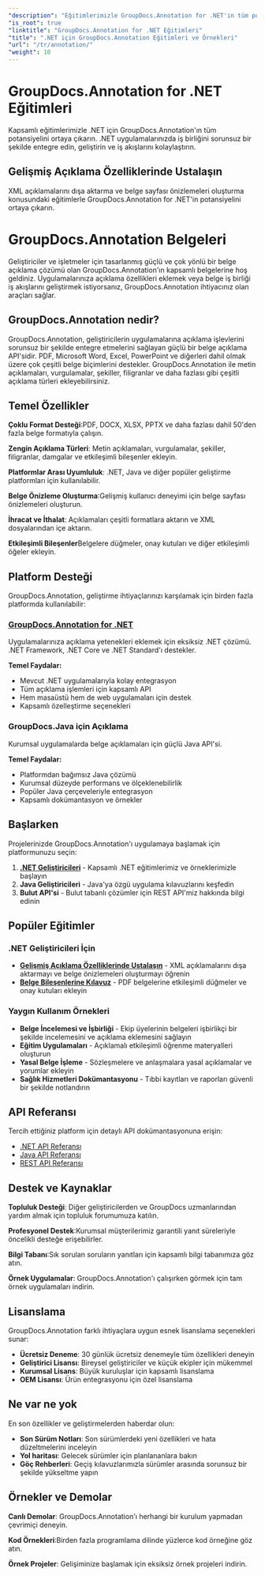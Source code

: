 ```yaml
---
"description": "Eğitimlerimizle GroupDocs.Annotation for .NET'in tüm potansiyelini keşfedin. Sorunsuz bir şekilde entegre edin, iş birliğini geliştirin ve iş akışlarını kolaylaştırın."
"is_root": true
"linktitle": "GroupDocs.Annotation for .NET Eğitimleri"
"title": ".NET için GroupDocs.Annotation Eğitimleri ve Örnekleri"
"url": "/tr/annotation/"
"weight": 10
---
```


# GroupDocs.Annotation for .NET Eğitimleri

Kapsamlı eğitimlerimizle .NET için GroupDocs.Annotation'ın tüm potansiyelini ortaya çıkarın. .NET uygulamalarınızda iş birliğini sorunsuz bir şekilde entegre edin, geliştirin ve iş akışlarını kolaylaştırın.

## Gelişmiş Açıklama Özelliklerinde Ustalaşın

XML açıklamalarını dışa aktarma ve belge sayfası önizlemeleri oluşturma konusundaki eğitimlerle GroupDocs.Annotation for .NET'in potansiyelini ortaya çıkarın.


# GroupDocs.Annotation Belgeleri

Geliştiriciler ve işletmeler için tasarlanmış güçlü ve çok yönlü bir belge açıklama çözümü olan GroupDocs.Annotation'ın kapsamlı belgelerine hoş geldiniz. Uygulamalarınıza açıklama özellikleri eklemek veya belge iş birliği iş akışlarını geliştirmek istiyorsanız, GroupDocs.Annotation ihtiyacınız olan araçları sağlar.

## GroupDocs.Annotation nedir?

GroupDocs.Annotation, geliştiricilerin uygulamalarına açıklama işlevlerini sorunsuz bir şekilde entegre etmelerini sağlayan güçlü bir belge açıklama API'sidir. PDF, Microsoft Word, Excel, PowerPoint ve diğerleri dahil olmak üzere çok çeşitli belge biçimlerini destekler. GroupDocs.Annotation ile metin açıklamaları, vurgulamalar, şekiller, filigranlar ve daha fazlası gibi çeşitli açıklama türleri ekleyebilirsiniz.

## Temel Özellikler

**Çoklu Format Desteği**:PDF, DOCX, XLSX, PPTX ve daha fazlası dahil 50'den fazla belge formatıyla çalışın.

**Zengin Açıklama Türleri**: Metin açıklamaları, vurgulamalar, şekiller, filigranlar, damgalar ve etkileşimli bileşenler ekleyin.

**Platformlar Arası Uyumluluk**: .NET, Java ve diğer popüler geliştirme platformları için kullanılabilir.

**Belge Önizleme Oluşturma**:Gelişmiş kullanıcı deneyimi için belge sayfası önizlemeleri oluşturun.

**İhracat ve İthalat**: Açıklamaları çeşitli formatlara aktarın ve XML dosyalarından içe aktarın.

**Etkileşimli Bileşenler**Belgelere düğmeler, onay kutuları ve diğer etkileşimli öğeler ekleyin.

## Platform Desteği

GroupDocs.Annotation, geliştirme ihtiyaçlarınızı karşılamak için birden fazla platformda kullanılabilir:

### [GroupDocs.Annotation for .NET](/annotation/net/)
Uygulamalarınıza açıklama yetenekleri eklemek için eksiksiz .NET çözümü. .NET Framework, .NET Core ve .NET Standard'ı destekler.

**Temel Faydalar:**
- Mevcut .NET uygulamalarıyla kolay entegrasyon
- Tüm açıklama işlemleri için kapsamlı API
- Hem masaüstü hem de web uygulamaları için destek
- Kapsamlı özelleştirme seçenekleri

### GroupDocs.Java için Açıklama
Kurumsal uygulamalarda belge açıklamaları için güçlü Java API'si.

**Temel Faydalar:**
- Platformdan bağımsız Java çözümü
- Kurumsal düzeyde performans ve ölçeklenebilirlik
- Popüler Java çerçeveleriyle entegrasyon
- Kapsamlı dokümantasyon ve örnekler

## Başlarken

Projelerinizde GroupDocs.Annotation'ı uygulamaya başlamak için platformunuzu seçin:

1. **[.NET Geliştiricileri](/annotation/net/)** - Kapsamlı .NET eğitimlerimiz ve örneklerimizle başlayın
2. **Java Geliştiricileri** - Java'ya özgü uygulama kılavuzlarını keşfedin
3. **Bulut API'si** - Bulut tabanlı çözümler için REST API'miz hakkında bilgi edinin

## Popüler Eğitimler

### .NET Geliştiricileri İçin
- **[Gelişmiş Açıklama Özelliklerinde Ustalaşın](/annotation/net/master-advanced-annotation-features/)** - XML açıklamalarını dışa aktarmayı ve belge önizlemeleri oluşturmayı öğrenin
- **[Belge Bileşenlerine Kılavuz](/annotation/net/guide-to-document-components/)** - PDF belgelerine etkileşimli düğmeler ve onay kutuları ekleyin

### Yaygın Kullanım Örnekleri
- **Belge İncelemesi ve İşbirliği** - Ekip üyelerinin belgeleri işbirlikçi bir şekilde incelemesini ve açıklama eklemesini sağlayın
- **Eğitim Uygulamaları** - Açıklamalı etkileşimli öğrenme materyalleri oluşturun
- **Yasal Belge İşleme** - Sözleşmelere ve anlaşmalara yasal açıklamalar ve yorumlar ekleyin
- **Sağlık Hizmetleri Dokümantasyonu** - Tıbbi kayıtları ve raporları güvenli bir şekilde notlandırın

## API Referansı

Tercih ettiğiniz platform için detaylı API dokümantasyonuna erişin:

- [.NET API Referansı](https://reference.groupdocs.com/annotation/net/)
- [Java API Referansı](https://reference.groupdocs.com/annotation/java/)
- [REST API Referansı](https://reference.groupdocs.com/annotation/rest/)

## Destek ve Kaynaklar

**Topluluk Desteği**: Diğer geliştiricilerden ve GroupDocs uzmanlarından yardım almak için topluluk forumumuza katılın.

**Profesyonel Destek**:Kurumsal müşterilerimiz garantili yanıt süreleriyle öncelikli desteğe erişebilirler.

**Bilgi Tabanı**:Sık sorulan soruların yanıtları için kapsamlı bilgi tabanımıza göz atın.

**Örnek Uygulamalar**: GroupDocs.Annotation'ı çalışırken görmek için tam örnek uygulamaları indirin.

## Lisanslama

GroupDocs.Annotation farklı ihtiyaçlara uygun esnek lisanslama seçenekleri sunar:

- **Ücretsiz Deneme**: 30 günlük ücretsiz denemeyle tüm özellikleri deneyin
- **Geliştirici Lisansı**: Bireysel geliştiriciler ve küçük ekipler için mükemmel
- **Kurumsal Lisans**: Büyük kuruluşlar için kapsamlı lisanslama
- **OEM Lisansı**: Ürün entegrasyonu için özel lisanslama

## Ne var ne yok

En son özellikler ve geliştirmelerden haberdar olun:

- **Son Sürüm Notları**: Son sürümlerdeki yeni özellikleri ve hata düzeltmelerini inceleyin
- **Yol haritası**: Gelecek sürümler için planlananlara bakın
- **Göç Rehberleri**: Geçiş kılavuzlarımızla sürümler arasında sorunsuz bir şekilde yükseltme yapın

## Örnekler ve Demolar

**Canlı Demolar**: GroupDocs.Annotation'ı herhangi bir kurulum yapmadan çevrimiçi deneyin.

**Kod Örnekleri**:Birden fazla programlama dilinde yüzlerce kod örneğine göz atın.

**Örnek Projeler**: Gelişiminize başlamak için eksiksiz örnek projeleri indirin.